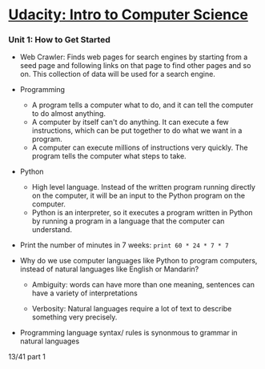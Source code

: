 # [Udacity: Intro to Computer Science](https://www.udacity.com/course/intro-to-computer-science--cs101)

### Unit 1: How to Get Started

- Web Crawler: Finds web pages for search engines by starting from a seed page and following links on that page to find other pages and so on. This collection of data will be used for a search engine.

- Programming

  - A program tells a computer what to do, and it can tell the computer to do almost anything. 
  - A computer by itself can't do anything. It can execute a few  instructions, which can be put together to do what we want in a program.
  - A computer can execute millions of instructions very quickly. The program tells the computer what steps to take.

- Python

  - High level language. Instead of the written program running directly on the computer, it will be an input to the Python program on the computer.
  - Python is an interpreter, so it executes a program written in Python by running a program in a language that the computer can understand. 

- Print the number of minutes in 7 weeks:  `print 60 * 24 * 7 * 7`

- Why do we use computer languages like Python to program computers, instead of natural languages like English or Mandarin?

  - Ambiguity: words can have more than one meaning, sentences can have a variety of interpretations

  - Verbosity:  Natural languages require a lot of text to describe something very precisely.

- Programming language syntax/ rules is synonmous to grammar in natural languages

13/41 part 1
